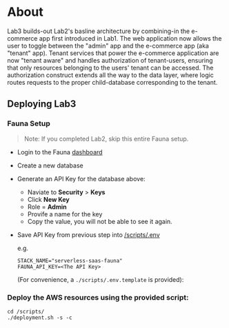 # About

Lab3 builds-out Lab2's basline architecture by combining-in the e-commerce app first introduced in Lab1. 
The web application now allows the user to toggle between the "admin" app and the e-commerce app (aka "tenant" app). 
Tenant services that power the e-commerce application are now "tenant aware" and handles authorization of
tenant-users, ensuring that only resources belonging to the users' tenant can be accessed. The authorization
construct extends all the way to the data layer, where logic routes requests to the proper child-database 
corresponding to the tenant.

## Deploying Lab3

### Fauna Setup
> Note: If you completed Lab2, skip this entire Fauna setup.

* Login to the Fauna [dashboard](https://dashboard.fauna.com)
* Create a new database
* Generate an API Key for the database above:
  * Naviate to __Security__ > __Keys__
  * Click **New Key**
  * Role = **Admin**
  * Provife a name for the key
  * Copy the value, you will not be able to see it again.
* Save API Key from previous step into [/scripts/.env](./scripts/.env) 

  e.g. 
  ```
  STACK_NAME="serverless-saas-fauna"
  FAUNA_API_KEY=<The API Key>
  ```
  (For convenience, a `./scripts/.env.template` is provided):


### Deploy the AWS resources using the provided script:
```
cd /scripts/
./deployment.sh -s -c
```